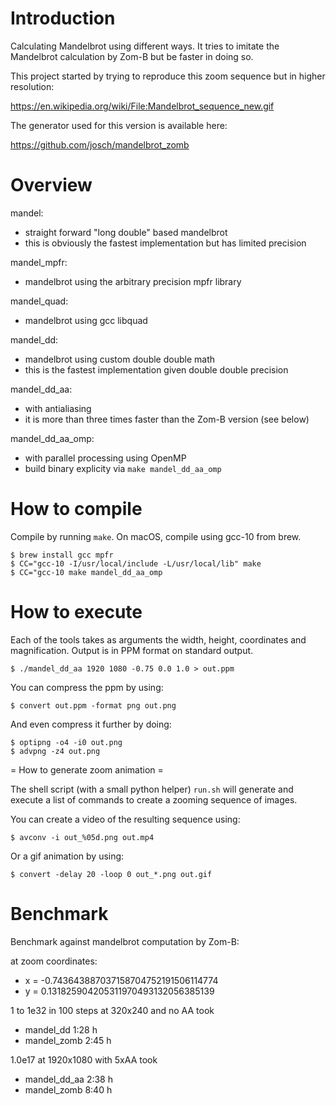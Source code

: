 Introduction
============

Calculating Mandelbrot using different ways. It tries to imitate the Mandelbrot
calculation by Zom-B but be faster in doing so.

This project started by trying to reproduce this zoom sequence but in higher
resolution:

https://en.wikipedia.org/wiki/File:Mandelbrot_sequence_new.gif

The generator used for this version is available here:

https://github.com/josch/mandelbrot_zomb

Overview
========

mandel:
 - straight forward "long double" based mandelbrot
 - this is obviously the fastest implementation but has limited precision

mandel_mpfr:
 - mandelbrot using the arbitrary precision mpfr library

mandel_quad:
 - mandelbrot using gcc libquad

mandel_dd:
 - mandelbrot using custom double double math
 - this is the fastest implementation given double double precision

mandel_dd_aa:
 - with antialiasing
 - it is more than three times faster than the Zom-B version (see below)

mandel_dd_aa_omp:
 - with parallel processing using OpenMP
 - build binary explicity via `make mandel_dd_aa_omp`

How to compile
==============

Compile by running `make`. On macOS, compile using gcc-10 from brew.

	$ brew install gcc mpfr
	$ CC="gcc-10 -I/usr/local/include -L/usr/local/lib" make
	$ CC="gcc-10 make mandel_dd_aa_omp

How to execute
==============

Each of the tools takes as arguments the width, height, coordinates and
magnification. Output is in PPM format on standard output.

	$ ./mandel_dd_aa 1920 1080 -0.75 0.0 1.0 > out.ppm

You can compress the ppm by using:

	$ convert out.ppm -format png out.png

And even compress it further by doing:

	$ optipng -o4 -i0 out.png
	$ advpng -z4 out.png

= How to generate zoom animation =

The shell script (with a small python helper) `run.sh` will generate and
execute a list of commands to create a zooming sequence of images.

You can create a video of the resulting sequence using:

	$ avconv -i out_%05d.png out.mp4

Or a gif animation by using:

	$ convert -delay 20 -loop 0 out_*.png out.gif

Benchmark
=========

Benchmark against mandelbrot computation by Zom-B:

at zoom coordinates:
 - x = -0.743643887037158704752191506114774
 - y = 0.131825904205311970493132056385139

1 to 1e32 in 100 steps at 320x240 and no AA took
 - mandel_dd   1:28 h
 - mandel_zomb 2:45 h

1.0e17 at 1920x1080 with 5xAA took
 - mandel_dd_aa 2:38 h
 - mandel_zomb  8:40 h
